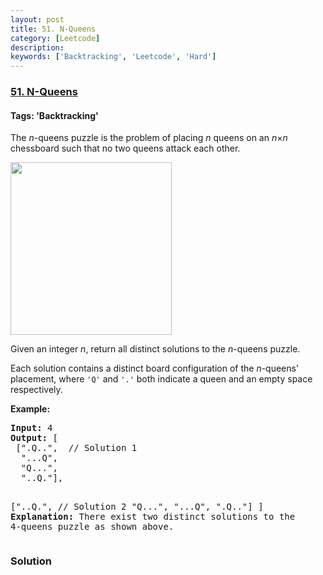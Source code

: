 ```yaml
---
layout: post
title: 51. N-Queens
category: [Leetcode]
description: 
keywords: ['Backtracking', 'Leetcode', 'Hard']
---
```

### [51. N-Queens](https://leetcode.com/problems/n-queens)

#### Tags: 'Backtracking'

<div class="content__u3I1 question-content__JfgR"><div><p>The <em>n</em>-queens puzzle is the problem of placing <em>n</em> queens on an <em>n</em>×<em>n</em> chessboard such that no two queens attack each other.</p>
<p><img alt="" src="https://assets.leetcode.com/uploads/2018/10/12/8-queens.png" style="width: 258px; height: 276px;"/></p>
<p>Given an integer <em>n</em>, return all distinct solutions to the <em>n</em>-queens puzzle.</p>
<p>Each solution contains a distinct board configuration of the <em>n</em>-queens' placement, where <code>'Q'</code> and <code>'.'</code> both indicate a queen and an empty space respectively.</p>
<p><strong>Example:</strong></p>
<pre><strong>Input:</strong> 4
<strong>Output:</strong> [
 [".Q..",  // Solution 1
  "...Q",
  "Q...",
  "..Q."],

 ["..Q.",  // Solution 2
  "Q...",
  "...Q",
  ".Q.."]
]
<strong>Explanation:</strong> There exist two distinct solutions to the 4-queens puzzle as shown above.
</pre>
</div></div>

### Solution
